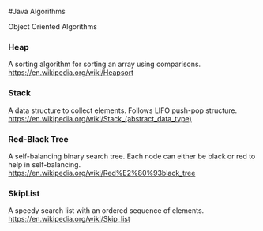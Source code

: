 #Java Algorithms 

Object Oriented Algorithms 

### Heap 
A sorting algorithm for sorting an array using comparisons. 
https://en.wikipedia.org/wiki/Heapsort

### Stack
A data structure to collect elements. Follows LIFO push-pop structure. 
https://en.wikipedia.org/wiki/Stack_(abstract_data_type)

### Red-Black Tree
A self-balancing binary search tree. Each node can either be black or red to help in self-balancing. 
https://en.wikipedia.org/wiki/Red%E2%80%93black_tree

### SkipList
A speedy search list with an ordered sequence of elements. 
https://en.wikipedia.org/wiki/Skip_list
